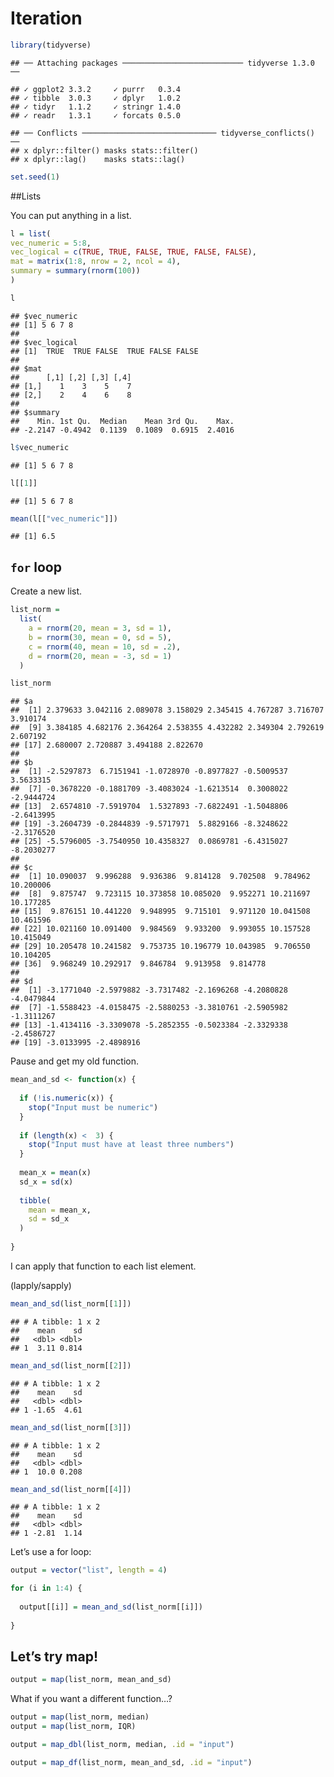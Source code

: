 Iteration
================

``` r
library(tidyverse)
```

    ## ── Attaching packages ─────────────────────────── tidyverse 1.3.0 ──

    ## ✓ ggplot2 3.3.2     ✓ purrr   0.3.4
    ## ✓ tibble  3.0.3     ✓ dplyr   1.0.2
    ## ✓ tidyr   1.1.2     ✓ stringr 1.4.0
    ## ✓ readr   1.3.1     ✓ forcats 0.5.0

    ## ── Conflicts ────────────────────────────── tidyverse_conflicts() ──
    ## x dplyr::filter() masks stats::filter()
    ## x dplyr::lag()    masks stats::lag()

``` r
set.seed(1)
```

\#\#Lists

You can put anything in a list.

``` r
l = list(
vec_numeric = 5:8, 
vec_logical = c(TRUE, TRUE, FALSE, TRUE, FALSE, FALSE), 
mat = matrix(1:8, nrow = 2, ncol = 4), 
summary = summary(rnorm(100))
)
```

``` r
l
```

    ## $vec_numeric
    ## [1] 5 6 7 8
    ## 
    ## $vec_logical
    ## [1]  TRUE  TRUE FALSE  TRUE FALSE FALSE
    ## 
    ## $mat
    ##      [,1] [,2] [,3] [,4]
    ## [1,]    1    3    5    7
    ## [2,]    2    4    6    8
    ## 
    ## $summary
    ##    Min. 1st Qu.  Median    Mean 3rd Qu.    Max. 
    ## -2.2147 -0.4942  0.1139  0.1089  0.6915  2.4016

``` r
l$vec_numeric
```

    ## [1] 5 6 7 8

``` r
l[[1]]
```

    ## [1] 5 6 7 8

``` r
mean(l[["vec_numeric"]])
```

    ## [1] 6.5

## `for` loop

Create a new list.

``` r
list_norm =
  list(
    a = rnorm(20, mean = 3, sd = 1),
    b = rnorm(30, mean = 0, sd = 5), 
    c = rnorm(40, mean = 10, sd = .2),
    d = rnorm(20, mean = -3, sd = 1)
  )
```

``` r
list_norm
```

    ## $a
    ##  [1] 2.379633 3.042116 2.089078 3.158029 2.345415 4.767287 3.716707 3.910174
    ##  [9] 3.384185 4.682176 2.364264 2.538355 4.432282 2.349304 2.792619 2.607192
    ## [17] 2.680007 2.720887 3.494188 2.822670
    ## 
    ## $b
    ##  [1] -2.5297873  6.7151941 -1.0728970 -0.8977827 -0.5009537  3.5633315
    ##  [7] -0.3678220 -0.1881709 -3.4083024 -1.6213514  0.3008022 -2.9444724
    ## [13]  2.6574810 -7.5919704  1.5327893 -7.6822491 -1.5048806 -2.6413995
    ## [19] -3.2604739 -0.2844839 -9.5717971  5.8829166 -8.3248622 -2.3176520
    ## [25] -5.5796005 -3.7540950 10.4358327  0.0869781 -6.4315027 -8.2030277
    ## 
    ## $c
    ##  [1] 10.090037  9.996288  9.936386  9.814128  9.702508  9.784962 10.200006
    ##  [8]  9.875747  9.723115 10.373858 10.085020  9.952271 10.211697 10.177285
    ## [15]  9.876151 10.441220  9.948995  9.715101  9.971120 10.041508 10.461596
    ## [22] 10.021160 10.091400  9.984569  9.933200  9.993055 10.157528 10.415049
    ## [29] 10.205478 10.241582  9.753735 10.196779 10.043985  9.706550 10.104205
    ## [36]  9.968249 10.292917  9.846784  9.913958  9.814778
    ## 
    ## $d
    ##  [1] -3.1771040 -2.5979882 -3.7317482 -2.1696268 -4.2080828 -4.0479844
    ##  [7] -1.5588423 -4.0158475 -2.5880253 -3.3810761 -2.5905982 -1.3111267
    ## [13] -1.4134116 -3.3309078 -5.2852355 -0.5023384 -2.3329338 -2.4586727
    ## [19] -3.0133995 -2.4898916

Pause and get my old function.

``` r
mean_and_sd <- function(x) {
  
  if (!is.numeric(x)) {
    stop("Input must be numeric")
  }
  
  if (length(x) <  3) {
    stop("Input must have at least three numbers")
  }
  
  mean_x = mean(x)
  sd_x = sd(x)
  
  tibble(
    mean = mean_x, 
    sd = sd_x
  )
  
}
```

I can apply that function to each list element.

(lapply/sapply)

``` r
mean_and_sd(list_norm[[1]])
```

    ## # A tibble: 1 x 2
    ##    mean    sd
    ##   <dbl> <dbl>
    ## 1  3.11 0.814

``` r
mean_and_sd(list_norm[[2]])
```

    ## # A tibble: 1 x 2
    ##    mean    sd
    ##   <dbl> <dbl>
    ## 1 -1.65  4.61

``` r
mean_and_sd(list_norm[[3]])
```

    ## # A tibble: 1 x 2
    ##    mean    sd
    ##   <dbl> <dbl>
    ## 1  10.0 0.208

``` r
mean_and_sd(list_norm[[4]])
```

    ## # A tibble: 1 x 2
    ##    mean    sd
    ##   <dbl> <dbl>
    ## 1 -2.81  1.14

Let’s use a for loop:

``` r
output = vector("list", length = 4)

for (i in 1:4) {
  
  output[[i]] = mean_and_sd(list_norm[[i]])
  
}
```

## Let’s try map\!

``` r
output = map(list_norm, mean_and_sd)
```

What if you want a different function…?

``` r
output = map(list_norm, median)
output = map(list_norm, IQR)
```

``` r
output = map_dbl(list_norm, median, .id = "input")
```

``` r
output = map_df(list_norm, mean_and_sd, .id = "input")
```
